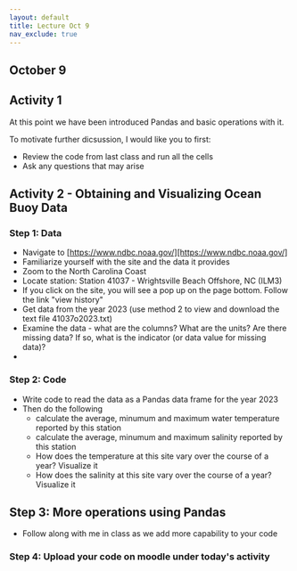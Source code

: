 ```yaml
---
layout: default
title: Lecture Oct 9
nav_exclude: true
---
```



October 9
---
## Activity 1

At this point we have been introduced Pandas and basic operations with it.

To motivate further dicsussion, I would like you to first:

- Review the code from last class and run all the cells
- Ask any questions that may arise


## Activity 2 - Obtaining and Visualizing Ocean Buoy Data

### Step 1: Data

- Navigate to [https://www.ndbc.noaa.gov/][https://www.ndbc.noaa.gov/] 
- Familiarize yourself with the site and the data it provides
- Zoom to the North Carolina Coast
- Locate station: Station 41037 - Wrightsville Beach Offshore, NC (ILM3)
- If you click on the site, you will see a pop up on the page bottom. Follow the link "view history"
- Get data from the year 2023 (use method 2 to view and download the text file 41037o2023.txt)
- Examine the data - what are the columns? What are the units? Are there missing data? If so, what is the
  indicator (or data value for missing data)?
- 
### Step 2: Code
- Write code to read the data as a Pandas data frame for the year 2023
- Then do the following
  - calculate the average, minumum and maximum water temperature reported by this station
  - calculate the average, minumum and maximum salinity reported by this station
  - How does the temperature at this site vary over the course of a year? Visualize it
  - How does the salinity at this site vary over the course of a year? Visualize it

## Step 3: More operations using Pandas
  - Follow along with me in class as we add more capability to your code

### Step 4: Upload your code on moodle under today's activity

